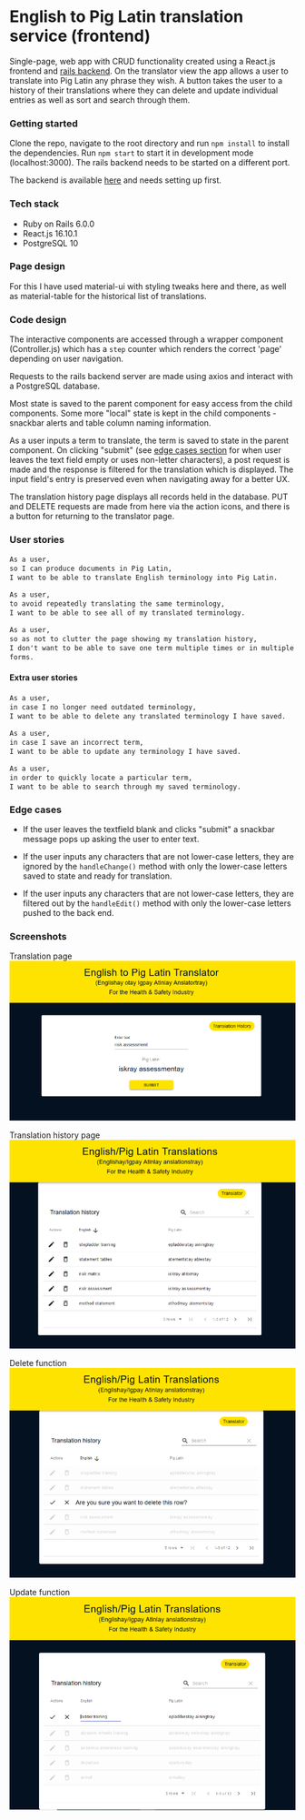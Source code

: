 # English to Pig Latin translation service (frontend)

Single-page, web app with CRUD functionality created using a React.js frontend and [rails backend](https://github.com/olliebrownlow/pig-latin-rails-backend). On the translator view the app allows a user to translate into Pig Latin any phrase they wish. A button takes the user to a history of their translations where they can delete and update individual entries as well as sort and search through them.

### Getting started

Clone the repo, navigate to the root directory and run `npm install` to install the dependencies. Run `npm start` to start it in development mode (localhost:3000). The rails backend needs to be started on a different port.

The backend is available [here](https://github.com/olliebrownlow/pig-latin-rails-backend) and needs setting up first.

### Tech stack

- Ruby on Rails 6.0.0
- React.js 16.10.1
- PostgreSQL 10

### Page design

For this I have used material-ui with styling tweaks here and there, as well as material-table for the historical list of translations.

### Code design

The interactive components are accessed through a wrapper component (Controller.js) which has a `step` counter which renders the correct 'page' depending on user navigation.

Requests to the rails backend server are made using axios and interact with a PostgreSQL database.

Most state is saved to the parent component for easy access from the child components. Some more "local" state is kept in the child components - snackbar alerts and table column naming information.

As a user inputs a term to translate, the term is saved to state in the parent component. On clicking "submit" (see [edge cases section](#edge-cases) for when user leaves the text field empty or uses non-letter characters), a post request is made and the response is filtered for the translation which is displayed. The input field's entry is preserved even when navigating away for a better UX.

The translation history page displays all records held in the database. PUT and DELETE requests are made from here via the action icons, and there is a button for returning to the translator page.

### User stories

```
As a user,
so I can produce documents in Pig Latin,
I want to be able to translate English terminology into Pig Latin.
```
```
As a user,
to avoid repeatedly translating the same terminology,
I want to be able to see all of my translated terminology.
```
```
As a user,
so as not to clutter the page showing my translation history,
I don't want to be able to save one term multiple times or in multiple forms.
```
#### Extra user stories
```
As a user,
in case I no longer need outdated terminology,
I want to be able to delete any translated terminology I have saved.
```
```
As a user,
in case I save an incorrect term,
I want to be able to update any terminology I have saved.
```
```
As a user,
in order to quickly locate a particular term,
I want to be able to search through my saved terminology.
```

### Edge cases

- If the user leaves the textfield blank and clicks "submit" a snackbar message pops up asking the user to enter text.

- If the user inputs any characters that are not lower-case letters, they are ignored by the `handleChange()` method with only the lower-case letters saved to state and ready for translation.

- If the user inputs any characters that are not lower-case letters, they are filtered out by the `handleEdit()` method with only the lower-case letters pushed to the back end.

### Screenshots

Translation page
![github1](./public/translationpage.PNG)

Translation history page
![github2](./public/translationhistorypage.PNG)

Delete function
![github3](./public/deletefunction.PNG)

Update function
![github4](./public/updatingfunction.PNG)
